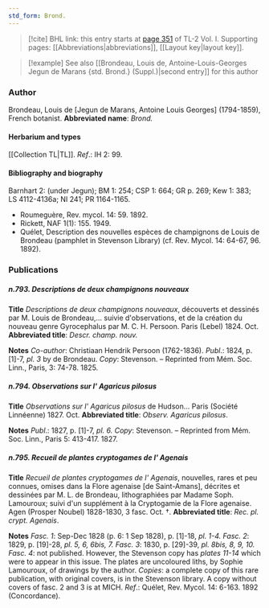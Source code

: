 ```yaml
---
std_form: Brond.
---
```


> [!cite] BHL link: this entry starts at [page 351](https://www.biodiversitylibrary.org/page/33120482) of TL-2 Vol. I.
> Supporting pages: [[Abbreviations|abbreviations]], [[Layout key|layout key]].

> [!example] See also [[Brondeau, Louis de, Antoine-Louis-Georges Jegun de Marans {std. Brond.} (Suppl.)|second entry]] for this author

### Author

Brondeau, Louis de \[Jegun de Marans, Antoine Louis Georges\] (1794-1859), French botanist. 
**Abbreviated name**: *Brond.*

#### Herbarium and types

[[Collection TL|TL]].
*Ref*.: IH 2: 99.

#### Bibliography and biography

Barnhart 2: (under Jegun); BM 1: 254; CSP 1: 664; GR p. 269; Kew 1: 383; LS 4112-4136a; NI 241; PR 1164-1165.
- Roumeguère, Rev. mycol. 14: 59. 1892.
- Rickett, NAF 1(1): 155. 1949.
- Quélet, Description des nouvelles espèces de champignons de Louis de Brondeau (pamphlet in Stevenson Library) (cf. Rev. Mycol. 14: 64-67, 96. 1892).

### Publications

##### n.793. Descriptions de deux champignons nouveaux

**Title**
*Descriptions de deux champignons nouveaux*, découverts et dessinés par M. Louis de Brondeau,... suivie d'observations, et de la création du nouveau genre Gyrocephalus par M. C. H. Persoon. Paris (Lebel) 1824. Oct.
**Abbreviated title**: *Descr. champ. nouv.*

**Notes**
*Co-author*: Christiaan Hendrik Persoon (1762-1836).
*Publ*.: 1824, p. \[1\]-7, *pl. 3* by de Brondeau. *Copy*: Stevenson. – Reprinted from Mém. Soc. Linn., Paris, 3: 74-78. 1825.

##### n.794. Observations sur l' Agaricus pilosus

**Title**
*Observations sur l' Agaricus pilosus* de Hudson... Paris (Société Linnéenne) 1827. Oct.
**Abbreviated title**: *Observ. Agaricus pilosus*.

**Notes**
*Publ*.: 1827, p. \[1\]-7, *pl. 6. Copy*: Stevenson. – Reprinted from Mém. Soc. Linn., Paris 5: 413-417. 1827.

##### n.795. Recueil de plantes cryptogames de l' Agenais

**Title**
*Recueil de plantes cryptogames de l' Agenais*, nouvelles, rares et peu connues, omises dans la Flore agenaise \[de Saint-Amans\], décrites et dessinées par M. L. de Brondeau, lithographiées par Madame Soph. Lamouroux; suivi d'un supplément à la Cryptogamie de la Flore agenaise. Agen (Prosper Noubel) 1828-1830, 3 fasc. Oct. †.
**Abbreviated title**: *Rec. pl. crypt. Agenais*.

**Notes**
*Fasc. 1*: Sep-Dec 1828 (p. 6: 1 Sep 1828), p. \[1\]-18, *pl. 1-4.*
*Fasc. 2*: 1829, p. \[19\]-28, *pl. 5, 6, 6bis, 7.*
*Fasc. 3*: 1830, p. \[29\]-39, *pl. 8bis, 8, 9, 10.*
*Fasc. 4*: not published. However, the Stevenson copy has *plates 11-14* which were to appear in this issue.
The plates are uncoloured liths, by Sophie Lamouroux, of drawings by the author.
*Copies*: a complete copy of this rare publication, with original covers, is in the Stevenson library. A copy without covers of fasc. 2 and 3 is at MICH.
*Ref*.: Quélet, Rev. Mycol. 14: 6-163. 1892 (Concordance).

